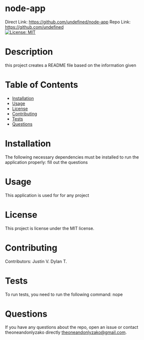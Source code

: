 # node-app
  Direct Link: https://github.com/undefined/node-app
  Repo Link: https://github.com/undefined
  <br/>
  [![License: MIT](https://img.shields.io/badge/License-MIT-yellow.svg)](https://opensource.org/licenses/MIT)

  # Description
  this project creates a README file based on the information given
  
  # Table of Contents 
  * [Installation](#installation)
  * [Usage](#usage)
  * [License](#license)
  * [Contributing](#contributing)
  * [Tests](#tests)
  * [Questions](#questions)
  
  # Installation
  The following necessary dependencies must be installed to run the application properly: fill out the questions 
  
  # Usage
  ​This application is used for for any project
 
  # License
  This project is license under the MIT license.
  
  # Contributing
  ​Contributors: Justin V. Dylan T.
  
  # Tests
  To run tests, you need to run the following command: nope
  
  # Questions
  If you have any questions about the repo, open an issue or contact theoneandonlyzako directly theoneandonlyzako@gmail.com.

